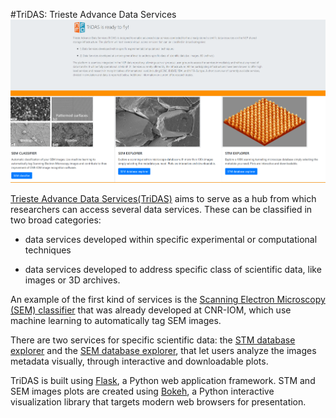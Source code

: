 #TriDAS: Trieste Advance Data Services
![TriDAS](../Thesis/images/TriDAS_homepage.PNG)

[Trieste Advance Data Services(TriDAS)](https://tridas.nffa.eu/ "Trieste Advance Data Services(TriDAS)") aims to serve as a hub from which researchers can access several data services. These can be classified in two broad categories: 
- data services developed within specific experimental or computational techniques 

- data services developed to address specific class of scientific data, like images or 3D archives. 

An example of the first kind of services is the [Scanning Electron Microscopy (SEM) classifier](http://sem-classifier.nffa.eu/ "Scanning Electron Microscopy (SEM) classifier") that was already developed at CNR-IOM, which use machine learning to automatically tag SEM images.  

There are two services for specific scientific data:
 the [STM database explorer](https://tridas.nffa.eu/dashboard_stm/ "STM images") and the [SEM database explorer](https://tridas.nffa.eu/dashboard_sem/ "SEM images"), that let users analyze the images metadata visually, through interactive and downloadable plots.

TriDAS is built using [Flask](https://github.com/pallets/flask "Flask"), a Python web application framework. STM and SEM images plots are created using [Bokeh](https://github.com/bokeh/bokeh "Bokeh"), a Python interactive visualization library that targets modern web browsers for presentation.